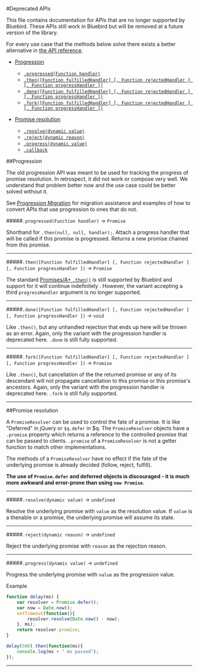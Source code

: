 #Deprecated APIs

This file contains documentation for APIs that are no longer supported by Bluebird. 
These APIs still work in Bluebird but will be removed at a future version of the library.

For every use case that the methods below solve there exists a better alternative in [the API reference](./API.md).

- [Progression](#progression)
    - [`.progressed(Function handler)`](#progressedfunction-handler---promise)
    - [`.then([Function fulfilledHandler] [, Function rejectedHandler ] [, Function progressHandler ])`](#thenfunction-fulfilledhandler--function-rejectedhandler---function-progresshandler----promise)
    - [`.done([Function fulfilledHandler] [, Function rejectedHandler ] [, Function progressHandler ])`](#donefunction-fulfilledhandler--function-rejectedhandler---function-progresshandler----promise)
    - [`.fork([Function fulfilledHandler] [, Function rejectedHandler ] [, Function progressHandler ])`](#forkfunction-fulfilledhandler--function-rejectedhandler---function-progresshandler----promise)

- [Promise resolution](#promise-resolution)
    - [`.resolve(dynamic value)`](#resolvedynamic-value---undefined)
    - [`.reject(dynamic reason)`](#rejectdynamic-reason---undefined)
    - [`.progress(dynamic value)`](#progressdynamic-value---undefined)
    - [`.callback`](#callback---function)
    


##Progression

The old progression API was meant to be used for tracking the progress of promise resolution. In retrospect, it did not work or compose very well. We understand that problem better now and the use case could be better solved without it.

See [Progression Migration](./API.md#progression-migration) for migration assistance and examples of how to convert APIs that use progression to ones that do not. 

#####`.progressed(Function handler)` -> `Promise`


Shorthand for `.then(null, null, handler);`. Attach a progress handler that will be called if this promise is progressed. Returns a new promise chained from this promise.

<hr>

#####`.then([Function fulfilledHandler] [, Function rejectedHandler ] [, Function progressHandler ])` -> `Promise`

The standard [Promises/A+ `.then()`](http://promises-aplus.github.io/promises-spec/) is still supported by Bluebird and support for it will continue indefinitely . However, the variant accepting a third `progressHandler` argument is no longer supported.

<hr>


#####`.done([Function fulfilledHandler] [, Function rejectedHandler ] [, Function progressHandler ])` -> `void`

Like `.then()`, but any unhandled rejection that ends up here will be thrown as an error. Again, only the variant with the progression handler is deprecated here. `.done` is still fully supported.

<hr>


#####`.fork([Function fulfilledHandler] [, Function rejectedHandler ] [, Function progressHandler ])` -> `Promise`

Like `.then()`, but cancellation of the the returned promise or any of its descendant will not propagate cancellation to this promise or this promise's ancestors. Again, only the variant with the progression handler is deprecated here. `.fork` is still fully supported.

<hr>


##Promise resolution

A `PromiseResolver` can be used to control the fate of a promise. It is like "Deferred" in jQuery or `$q.defer` in $q. The `PromiseResolver` objects have a `.promise` property which returns a reference to the controlled promise that can be passed to clients. `.promise` of a `PromiseResolver` is not a getter function to match other implementations.

The methods of a `PromiseResolver` have no effect if the fate of the underlying promise is already decided (follow, reject, fulfill).

**The use of `Promise.defer` and deferred objects is discouraged - it is much more awkward and error-prone than using `new Promise`.**

<hr>

#####`.resolve(dynamic value)` -> `undefined`

Resolve the underlying promise with `value` as the resolution value. If `value` is a thenable or a promise, the underlying promise will assume its state.

<hr>

#####`.reject(dynamic reason)` -> `undefined`

Reject the underlying promise with `reason` as the rejection reason.

<hr>

#####`.progress(dynamic value)` -> `undefined`

Progress the underlying promise with `value` as the progression value.

Example

```js
function delay(ms) {
    var resolver = Promise.defer();
    var now = Date.now();
    setTimeout(function(){
        resolver.resolve(Date.now() - now);
    }, ms);
    return resolver.promise;
}

delay(500).then(function(ms){
    console.log(ms + " ms passed");
});
```

<hr>


